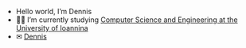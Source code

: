 - Hello world, I’m Dennis
-  👨‍💻 I’m currently studying [Computer Science and Engineering at the University of Ioannina](https://www.cs.uoi.gr/?lang=en)
- ✉ [Dennis](mailto:dennischronop@outlook.com)
 
<!---
DionysiosC/DionysiosC is a ✨ special ✨ repository because its `README.md` (this file) appears on your GitHub profile.
You can click the Preview link to take a look at your changes.
--->
